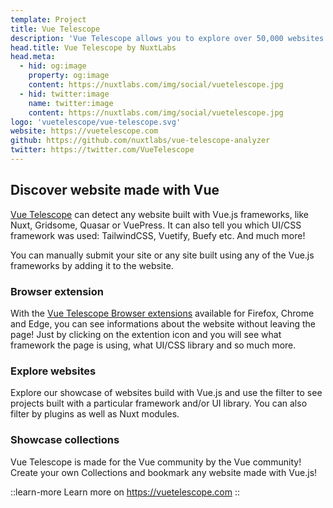 ```yaml
---
template: Project
title: Vue Telescope
description: 'Vue Telescope allows you to explore over 50,000 websites made with VueJS. Crawl the web with its browser extensions to add your websites and register new ones.'
head.title: Vue Telescope by NuxtLabs
head.meta:
  - hid: og:image
    property: og:image
    content: https://nuxtlabs.com/img/social/vuetelescope.jpg
  - hid: twitter:image
    name: twitter:image
    content: https://nuxtlabs.com/img/social/vuetelescope.jpg
logo: 'vuetelescope/vue-telescope.svg'
website: https://vuetelescope.com
github: https://github.com/nuxtlabs/vue-telescope-analyzer
twitter: https://twitter.com/VueTelescope
---
```


## Discover website made with Vue

[Vue Telescope](https://vuetelescope.com) can detect any website built with Vue.js frameworks, like Nuxt, Gridsome, Quasar or VuePress. It can also tell you which UI/CSS framework was used: TailwindCSS, Vuetify, Buefy etc. And much more!

You can manually submit your site or any site built using any of the Vue.js frameworks by adding it to the website.

### Browser extension

With the [Vue Telescope Browser extensions](https://github.com/nuxtlabs/vue-telescope-extensions) available for Firefox, Chrome and Edge, you can see informations about the website without leaving the page! Just by clicking on the extention icon and you will see what framework the page is using, what UI/CSS library and so much more.


### Explore websites
Explore our showcase of websites build with Vue.js and use the filter to see projects built with a particular framework and/or UI library. You can also filter by plugins as well as Nuxt modules.


### Showcase collections
Vue Telescope is made for the Vue community by the Vue community! Create your own Collections and bookmark any website made with Vue.js!

::learn-more
Learn more on https://vuetelescope.com
::
